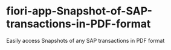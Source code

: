 # fiori-app-Snapshot-of-SAP-transactions-in-PDF-format
Easily access Snapshots of any SAP transactions in PDF format
